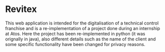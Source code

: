 # Revitex


This web application is intended for the digitalisation of a technical control franchise and is a re-implementation of a project done during an internship at Atos. Here the project has been re-implemented in python (it was orignally in java), also different details such as the name of the client and some specific functionality have been changed for privacy reasons.
